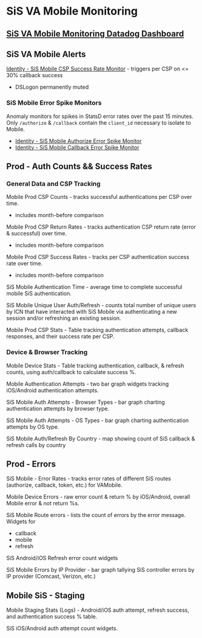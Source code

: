 # SiS VA Mobile Monitoring

## [SiS VA Mobile Monitoring Datadog Dashboard](https://vagov.ddog-gov.com/dashboard/kdx-9e6-5hg?fromUser=false&refresh_mode=sliding&live=true)

## SiS VA Mobile Alerts

[Identity - SiS Mobile CSP Success Rate Monitor](https://vagov.ddog-gov.com/monitors/392531) - triggers per CSP on <= 30% callback success

- DSLogon permanently muted

### SiS Mobile Error Spike Monitors

Anomaly monitors for spikes in StatsD error rates over the past 15 minutes. Only `/authorize` & `/callback` contain the `client_id` necessary to isolate to Mobile.

- [Identity - SiS Mobile Authorize Error Spike Monitor](https://vagov.ddog-gov.com/monitors/395241)
- [Identity - SiS Mobile Callback Error Spike Monitor](https://vagov.ddog-gov.com/monitors/431895)

## Prod - Auth Counts && Success Rates

### General Data and CSP Tracking

Mobile Prod CSP Counts - tracks successful authentications per CSP over time.
  - includes month-before comparison

Mobile Prod CSP Return Rates - tracks authentication CSP return rate (error & successful) over time.
  - includes month-before comparison

Mobile Prod CSP Success Rates - tracks per CSP authentication success rate over time.
  - includes month-before comparison

SiS Mobile Authentication Time - average time to complete successful mobile SiS authentication.

SiS Mobile Unique User Auth/Refresh - counts total number of unique users by ICN that have interacted with SiS Mobile via authenticating a new session and/or refreshing an existing session.

Mobile Prod CSP Stats - Table tracking authentication attempts, callback responses, and their success rate per CSP.

### Device & Browser Tracking

Mobile Device Stats - Table tracking authentication, callback, & refresh counts, using auth/callback to calculate success %.

Mobile Authentication Attempts - two bar graph widgets tracking iOS/Android authentication attempts.

SiS Mobile Auth Attempts - Browser Types - bar graph charting authentication attempts by browser type.

SiS Mobile Auth Attempts - OS Types - bar graph charting authentication attempts by OS type.

SiS Mobile Auth/Refresh By Country - map showing count of SiS callback & refresh calls by country

## Prod - Errors

SiS Mobile - Error Rates - tracks error rates of different SiS routes (authorize, callback, token, etc.) for VAMobile.

Mobile Device Errors - raw error count & return % by iOS/Android, overall Mobile error & not return %s.

SiS Mobile Route errors - lists the count of errors by the error message. Widgets for
  - callback
  - mobile
  - refresh

SiS Android/iOS Refresh error count widgets

SiS Mobile Errors by IP Provider - bar graph tallying SiS controller errors by IP provider (Comcast, Verizon, etc.)

## Mobile SiS - Staging

Mobile Staging Stats (Logs) - Android/iOS auth attempt, refresh success, and authentication success % table.

SiS iOS/Android auth attempt count widgets.